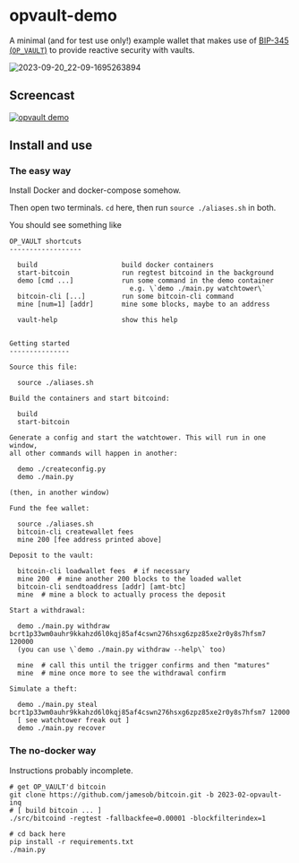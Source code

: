 # opvault-demo

A minimal (and for test use only!) example wallet that makes use of 
[BIP-345 (`OP_VAULT`)](https://bip345.com) to provide reactive security with
vaults.

![2023-09-20_22-09-1695263894](https://github.com/jamesob/opvault-demo/assets/73197/52a72935-70b8-4736-ab47-11e72fb8d84b)

## Screencast

[![opvault demo](https://img.youtube.com/vi/7Zwm5iHFyBQ/0.jpg)](https://www.youtube.com/watch?v=7Zwm5iHFyBQ)


## Install and use

### The easy way

Install Docker and docker-compose somehow.

Then open two terminals. `cd` here, then run `source ./aliases.sh` in both.

You should see something like

```shell
OP_VAULT shortcuts
------------------

  build                     build docker containers
  start-bitcoin             run regtest bitcoind in the background
  demo [cmd ...]            run some command in the demo container
                              e.g. \`demo ./main.py watchtower\`
  bitcoin-cli [...]         run some bitcoin-cli command
  mine [num=1] [addr]       mine some blocks, maybe to an address

  vault-help                show this help


Getting started
---------------

Source this file:

  source ./aliases.sh

Build the containers and start bitcoind:

  build
  start-bitcoin

Generate a config and start the watchtower. This will run in one window, 
all other commands will happen in another:
  
  demo ./createconfig.py
  demo ./main.py

(then, in another window)

Fund the fee wallet:

  source ./aliases.sh
  bitcoin-cli createwallet fees
  mine 200 [fee address printed above]

Deposit to the vault:
  
  bitcoin-cli loadwallet fees  # if necessary
  mine 200  # mine another 200 blocks to the loaded wallet
  bitcoin-cli sendtoaddress [addr] [amt-btc]
  mine  # mine a block to actually process the deposit

Start a withdrawal:

  demo ./main.py withdraw bcrt1p33wm0auhr9kkahzd6l0kqj85af4cswn276hsxg6zpz85xe2r0y8s7hfsm7 120000
  (you can use \`demo ./main.py withdraw --help\` too)

  mine  # call this until the trigger confirms and then "matures"
  mine  # mine once more to see the withdrawal confirm

Simulate a theft:

  demo ./main.py steal bcrt1p33wm0auhr9kkahzd6l0kqj85af4cswn276hsxg6zpz85xe2r0y8s7hfsm7 12000
  [ see watchtower freak out ]
  demo ./main.py recover

```

### The no-docker way

Instructions probably incomplete.

```shell
# get OP_VAULT'd bitcoin
git clone https://github.com/jamesob/bitcoin.git -b 2023-02-opvault-inq
# [ build bitcoin ... ]
./src/bitcoind -regtest -fallbackfee=0.00001 -blockfilterindex=1

# cd back here
pip install -r requirements.txt
./main.py
```
